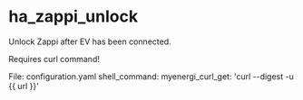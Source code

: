 # ha_zappi_unlock

Unlock Zappi after EV has been connected.

Requires curl command!

File: configuration.yaml
  shell_command:
      myenergi_curl_get: 'curl --digest -u {{ url }}'
